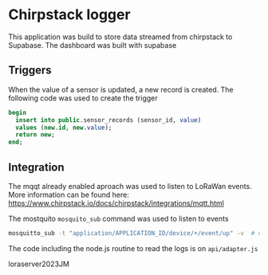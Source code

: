 # Chirpstack logger

This application was build to store data streamed from chirpstack to Supabase. The dashboard was built with supabase

## Triggers

When the value of a sensor is updated, a new record is created.
The following code was used to create the trigger

```sql
begin
  insert into public.sensor_records (sensor_id, value)
  values (new.id, new.value);
  return new;
end;
```

## Integration

The mqqt already enabled aproach was used to listen to LoRaWan events.
More information can be found here: https://www.chirpstack.io/docs/chirpstack/integrations/mqtt.html

The mostquito `mosquito_sub` command was used to listen to events

```bash
mosquitto_sub -t "application/APPLICATION_ID/device/+/event/up" -v  # display only the uplink payloads for the given APPLICATION_ID
```

The code including the node.js routine to read the logs is on `api/adapter.js`

loraserver2023JM
